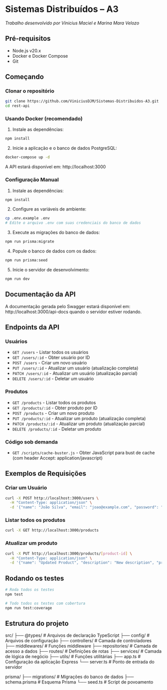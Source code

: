 # Sistemas Distribuídos – A3  
*Trabalho desenvolvido por Vinicius Maciel e Marina Mara Velozo*

## Pré-requisitos

- Node.js v20.x  
- Docker e Docker Compose  
- Git

## Começando

### Clonar o repositório

```bash
git clone https://github.com/ViniciusDJM/Sistemas-Distribuidos-A3.git
cd rest-api
```

### Usando Docker (recomendado)

1. Instale as dependências:

```bash
npm install
```

2. Inicie a aplicação e o banco de dados PostgreSQL:

```bash
docker-compose up -d
```

A API estará disponível em: http://localhost:3000

### Configuração Manual

1. Instale as dependências:

```bash
npm install
```

2. Configure as variáveis de ambiente:

```bash
cp .env.example .env
# Edite o arquivo .env com suas credenciais do banco de dados
```

3. Execute as migrações do banco de dados:

```bash
npm run prisma:migrate
```

4. Popule o banco de dados com os dados:

```bash
npm run prisma:seed
```

5. Inicie o servidor de desenvolvimento:

```bash
npm run dev
```

## Documentação da API

A documentação gerada pelo Swagger estará disponível em: http://localhost:3000/api-docs quando o servidor estiver rodando.

## Endpoints da API

### Usuários

- `GET /users` - Listar todos os usuários
- `GET /users/:id` - Obter usuário por ID
- `POST /users` - Criar um novo usuário
- `PUT /users/:id` - Atualizar um usuário (atualização completa)
- `PATCH /users/:id` - Atualizar um usuário (atualização parcial)
- `DELETE /users/:id` - Deletar um usuário

### Produtos

- `GET /products` - Listar todos os produtos
- `GET /products/:id` - Obter produto por ID
- `POST /products` - Criar um novo produto
- `PUT /products/:id` - Atualizar um produto (atualização completa)
- `PATCH /products/:id` - Atualizar um produto (atualização parcial)
- `DELETE /products/:id` - Deletar um produto

### Código sob demanda

- `GET /scripts/cache-buster.js` - Obter JavaScript para bust de cache (com header Accept: application/javascript)

## Exemplos de Requisições

### Criar um Usuário

```bash
curl -X POST http://localhost:3000/users \
  -H "Content-Type: application/json" \
  -d '{"name": "João Silva", "email": "joao@example.com", "password": "senha123"}'
```

### Listar todos os produtos


```bash
curl -X GET http://localhost:3000/products
```

### Atualizar um produto

```bash
curl -X PUT http://localhost:3000/products/[product-id] \
  -H "Content-Type: application/json" \
  -d '{"name": "Updated Product", "description": "New description", "price": 99.99}'
```

## Rodando os testes

```bash
# Roda todos os testes
npm test

# Todo todos os testes com cobertura
npm run test:coverage
```

## Estrutura do projeto
src/
├── @types/ # Arquivos de declaração TypeScript
├── config/ # Arquivos de configuração
├── controllers/ # Camada de controladores
├── middlewares/ # Funções middleware
├── repositories/ # Camada de acesso a dados
├── routes/ # Definições de rotas
├── services/ # Camada de lógica de negócio
├── utils/ # Funções utilitárias
├── app.ts # Configuração da aplicação Express
└── server.ts # Ponto de entrada do servidor

prisma/
├── migrations/ # Migrações do banco de dados
├── schema.prisma # Esquema Prisma
└── seed.ts # Script de povoamento

